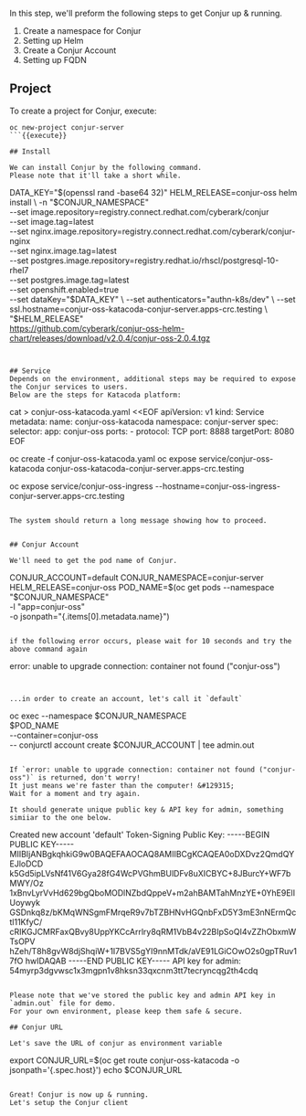

In this step, we'll preform the following steps to get Conjur up & running.

1. Create a namespace for Conjur
2. Setting up Helm
3. Create a Conjur Account
4. Setting up FQDN

## Project

To create a project for Conjur, execute:
```
oc new-project conjur-server
```{{execute}}

## Install 

We can install Conjur by the following command.
Please note that it'll take a short while.

```
DATA_KEY="$(openssl rand -base64 32)"
HELM_RELEASE=conjur-oss
helm install \
   -n "$CONJUR_NAMESPACE" \
   --set image.repository=registry.connect.redhat.com/cyberark/conjur \
   --set image.tag=latest \
   --set nginx.image.repository=registry.connect.redhat.com/cyberark/conjur-nginx \
   --set nginx.image.tag=latest \
   --set postgres.image.repository=registry.redhat.io/rhscl/postgresql-10-rhel7 \
   --set postgres.image.tag=latest \
   --set openshift.enabled=true \
   --set dataKey="$DATA_KEY" \
   --set authenticators="authn-k8s/dev" \
   --set ssl.hostname=conjur-oss-katacoda-conjur-server.apps-crc.testing \
   "$HELM_RELEASE" \
   https://github.com/cyberark/conjur-oss-helm-chart/releases/download/v2.0.4/conjur-oss-2.0.4.tgz
```{{execute}}


## Service
Depends on the environment, additional steps may be required to expose the Conjur services to users.
Below are the steps for Katacoda platform:

```
cat > conjur-oss-katacoda.yaml <<EOF
apiVersion: v1
kind: Service
metadata:
  name: conjur-oss-katacoda
  namespace: conjur-server
spec:
  selector:
    app: conjur-oss
  ports:
    - protocol: TCP
      port: 8888
      targetPort: 8080
EOF

oc create -f conjur-oss-katacoda.yaml 
oc expose service/conjur-oss-katacoda conjur-oss-katacoda-conjur-server.apps-crc.testing

oc expose service/conjur-oss-ingress --hostname=conjur-oss-ingress-conjur-server.apps-crc.testing

```{{execute}}

The system should return a long message showing how to proceed.


## Conjur Account

We'll need to get the pod name of Conjur.
```
CONJUR_ACCOUNT=default
CONJUR_NAMESPACE=conjur-server
HELM_RELEASE=conjur-oss
POD_NAME=$(oc get pods --namespace "$CONJUR_NAMESPACE" \
            -l "app=conjur-oss" \
            -o jsonpath="{.items[0].metadata.name}")		
```{{execute}}

if the following error occurs, please wait for 10 seconds and try the above command again
```
error: unable to upgrade connection: container not found ("conjur-oss")
```


...in order to create an account, let's call it `default`

```
oc exec --namespace $CONJUR_NAMESPACE \
              $POD_NAME \
              --container=conjur-oss \
              -- conjurctl account create $CONJUR_ACCOUNT | tee admin.out
```{{execute}}
 
If `error: unable to upgrade connection: container not found ("conjur-oss")` is returned, don't worry!
It just means we're faster than the computer! &#129315;	
Wait for a moment and try again.
 
It should generate unique public key & API key for admin, something simiiar to the one below. 
```
Created new account 'default'
Token-Signing Public Key: -----BEGIN PUBLIC KEY-----
MIIBIjANBgkqhkiG9w0BAQEFAAOCAQ8AMIIBCgKCAQEA0oDXDvz2QmdQYEJloDCD
k5Gd5ipLVsNf41V6Gya28fG4WcPVGhmBUlDFv8uXICBYC+8JBurcY+WF7bMWY/Oz
1xBnvLyrVvHd629bgQboMODlNZbdQppeV+m2ahBAMTahMnzYE+0YhE9ElIUoywyk
GSDnkq8z/bKMqWNSgmFMrqeR9v7bTZBHNvHGQnbFxD5Y3mE3nNErmQctl11KfyC/
cRIKGJCMRFaxQBvy8UppYKCcArrlry8qRM1VbB4v22BIpSoQI4vZZhObxmWTsOPV
hZeh/T8h8gvW8djShqiW+1I7BVS5gYI9nnMTdk/aVE91LGiCOwO2s0gpTRuv17fO
hwIDAQAB
-----END PUBLIC KEY-----
API key for admin: 54myrp3dgvwsc1x3mgpn1v8hksn33qxcnm3tt7tecryncqg2th4cdq
```
 
Please note that we've stored the public key and admin API key in `admin.out` file for demo. 
For your own environment, please keep them safe & secure.

## Conjur URL

Let's save the URL of conjur as environment variable

```
export CONJUR_URL=$(oc get route conjur-oss-katacoda -o jsonpath='{.spec.host}')
echo $CONJUR_URL
```{{execute}}

Great! Conjur is now up & running.
Let's setup the Conjur client
